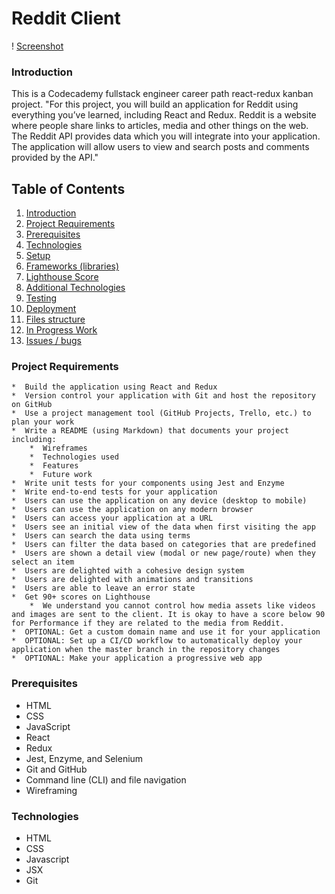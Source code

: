 # Reddit Client

! [Screenshot](reddit-client-screenshot.png)

### Introduction
This is a Codecademy fullstack engineer career path react-redux kanban project.
"For this project, you will build an application for Reddit using everything you’ve learned, including React and Redux. Reddit is a website where people share links to articles, media and other things on the web. The Reddit API provides data which you will integrate into your application. The application will allow users to view and search posts and comments provided by the API."

## Table of Contents
1. [Introduction <a name="introduction"></a>](https://github.com/Jkalio52/reddit-client#introduction)
2. [Project Requirements <a name="project-requirements"></a>](https://github.com/Jkalio52/reddit-client#project-requirements)
3. [Prerequisites <a name="prerequisites"></a>](https://github.com/Jkalio52/reddit-client#prerequisites)
4. [Technologies](https://github.com/Jkalio52/reddit-client#technologies)
5. [Setup](https://github.com/Jkalio52/reddit-client#setup)
6. [Frameworks (libraries)](https://github.com/Jkalio52/reddit-client#frameworks)
7. [Lighthouse Score](https://github.com/Jkalio52/reddit-client#lighthouse-score)
8. [Additional Technologies](https://github.com/Jkalio52/reddit-client#additional-technologies)
9. [Testing](https://github.com/Jkalio52/reddit-client#testing)
10. [Deployment](https://github.com/Jkalio52/reddit-client#deployment)
11. [Files structure](https://github.com/Jkalio52/reddit-client#files-structure)
12. [In Progress Work](https://github.com/Jkalio52/reddit-client#inProgressWork)
13. [Issues / bugs](https://github.com/Jkalio52/reddit-client#issues-bugs)

### Project Requirements
    *  Build the application using React and Redux
    *  Version control your application with Git and host the repository on GitHub
    *  Use a project management tool (GitHub Projects, Trello, etc.) to plan your work
    *  Write a README (using Markdown) that documents your project including:
        *  Wireframes
        *  Technologies used
        *  Features
        *  Future work
    *  Write unit tests for your components using Jest and Enzyme
    *  Write end-to-end tests for your application
    *  Users can use the application on any device (desktop to mobile)
    *  Users can use the application on any modern browser
    *  Users can access your application at a URL
    *  Users see an initial view of the data when first visiting the app
    *  Users can search the data using terms
    *  Users can filter the data based on categories that are predefined
    *  Users are shown a detail view (modal or new page/route) when they select an item
    *  Users are delighted with a cohesive design system
    *  Users are delighted with animations and transitions
    *  Users are able to leave an error state
    *  Get 90+ scores on Lighthouse
        *  We understand you cannot control how media assets like videos and images are sent to the client. It is okay to have a score below 90 for Performance if they are related to the media from Reddit.
    *  OPTIONAL: Get a custom domain name and use it for your application
    *  OPTIONAL: Set up a CI/CD workflow to automatically deploy your application when the master branch in the repository changes
    *  OPTIONAL: Make your application a progressive web app

### Prerequisites
* HTML
* CSS
* JavaScript
* React
* Redux
* Jest, Enzyme, and Selenium
* Git and GitHub
* Command line (CLI) and file navigation
* Wireframing

### Technologies
* HTML
* CSS
* Javascript
* JSX
* Git


